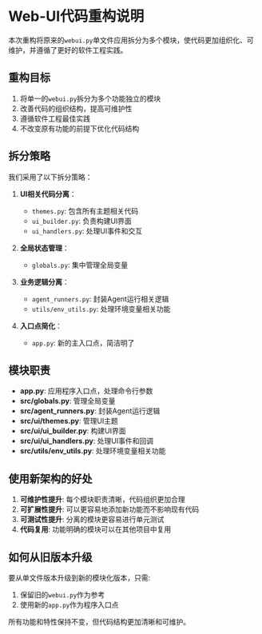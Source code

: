 # Web-UI代码重构说明

本次重构将原来的`webui.py`单文件应用拆分为多个模块，使代码更加组织化、可维护，并遵循了更好的软件工程实践。

## 重构目标

1. 将单一的`webui.py`拆分为多个功能独立的模块
2. 改善代码的组织结构，提高可维护性
3. 遵循软件工程最佳实践
4. 不改变原有功能的前提下优化代码结构

## 拆分策略

我们采用了以下拆分策略：

1. **UI相关代码分离**：
   - `themes.py`: 包含所有主题相关代码
   - `ui_builder.py`: 负责构建UI界面
   - `ui_handlers.py`: 处理UI事件和交互

2. **全局状态管理**：
   - `globals.py`: 集中管理全局变量

3. **业务逻辑分离**：
   - `agent_runners.py`: 封装Agent运行相关逻辑
   - `utils/env_utils.py`: 处理环境变量相关功能

4. **入口点简化**：
   - `app.py`: 新的主入口点，简洁明了

## 模块职责

- **app.py**: 应用程序入口点，处理命令行参数
- **src/globals.py**: 管理全局变量
- **src/agent_runners.py**: 封装Agent运行逻辑
- **src/ui/themes.py**: 管理UI主题
- **src/ui/ui_builder.py**: 构建UI界面
- **src/ui/ui_handlers.py**: 处理UI事件和回调
- **src/utils/env_utils.py**: 处理环境变量相关功能

## 使用新架构的好处

1. **可维护性提升**: 每个模块职责清晰，代码组织更加合理
2. **可扩展性提升**: 可以更容易地添加新功能而不影响现有代码
3. **可测试性提升**: 分离的模块更容易进行单元测试
4. **代码复用**: 功能明确的模块可以在其他项目中复用

## 如何从旧版本升级

要从单文件版本升级到新的模块化版本，只需:

1. 保留旧的`webui.py`作为参考
2. 使用新的`app.py`作为程序入口点

所有功能和特性保持不变，但代码结构更加清晰和可维护。 